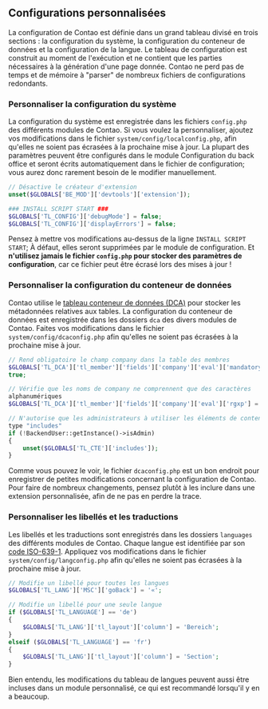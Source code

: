 ## Configurations personnalisées

La configuration de Contao est définie dans un grand tableau divisé en trois 
sections : la configuration du système, la configuration du conteneur de données 
et la configuration de la langue. Le tableau de configuration est construit au 
moment de l'exécution et ne contient que les parties nécessaires à la génération 
d'une page donnée. Contao ne perd pas de temps et de mémoire à "parser" de 
nombreux fichiers de configurations redondants. 


### Personnaliser la configuration du système

La configuration du système est enregistrée dans les fichiers `config.php` des 
différents modules de Contao. Si vous voulez la personnaliser, ajoutez vos 
modifications dans le fichier `system/config/localconfig.php`, afin qu'elles ne 
soient pas écrasées à la prochaine mise à jour. La plupart des paramètres 
peuvent être configurés dans le module Configuration du back office et seront 
écrits automatiquement dans le fichier de configuration; vous aurez donc 
rarement besoin de le modifier manuellement. 


```php
// Désactive le créateur d'extension
unset($GLOBALS['BE_MOD']['devtools']['extension']);

### INSTALL SCRIPT START ###
$GLOBALS['TL_CONFIG']['debugMode'] = false;
$GLOBALS['TL_CONFIG']['displayErrors'] = false;
```

Pensez à mettre vos modifications au-dessus de la ligne `INSTALL SCRIPT START`; 
À défaut, elles seront supprimées par le module de configuration. Et 
**n'utilisez jamais le fichier `config.php` pour stocker des paramètres de 
configuration**, car ce fichier peut être écrasé lors des mises à jour ! 


### Personnaliser la configuration du conteneur de données

Contao utilise le [tableau conteneur de données (DCA)][1] pour stocker les 
métadonnées relatives aux tables. La configuration du conteneur de données 
est enregistrée dans les dossiers `dca` des divers modules de Contao. Faites vos 
modifications dans le fichier `system/config/dcaconfig.php` afin qu'elles ne 
soient pas écrasées à la prochaine mise à jour. 

```php
// Rend obligatoire le champ company dans la table des membres
$GLOBALS['TL_DCA']['tl_member']['fields']['company']['eval']['mandatory'] =
true;

// Vérifie que les noms de company ne comprennent que des caractères 
alphanumériques
$GLOBALS['TL_DCA']['tl_member']['fields']['company']['eval']['rgxp'] = 'alnum';

// N'autorise que les administrateurs à utiliser les éléments de contenu de 
type "includes"
if (!BackendUser::getInstance()->isAdmin)
{
    unset($GLOBALS['TL_CTE']['includes']);
}
```

Comme vous pouvez le voir, le fichier `dcaconfig.php` est un bon endroit pour 
enregistrer de petites modifications concernant la configuration de Contao. Pour 
faire de nombreux changements, pensez plutôt à les inclure dans une extension 
personnalisée, afin de ne pas en perdre la trace.


### Personnaliser les libellés et les traductions

Les libellés et les traductions sont enregistrés dans les dossiers `languages` 
des différents modules de Contao. Chaque langue est identifiée par son [code 
ISO-639-1][2]. Appliquez vos modifications dans le fichier 
`system/config/langconfig.php` afin qu'elles ne soient pas écrasées à la 
prochaine mise à jour. 

```php
// Modifie un libellé pour toutes les langues
$GLOBALS['TL_LANG']['MSC']['goBack'] = '«';

// Modifie un libellé pour une seule langue
if ($GLOBALS['TL_LANGUAGE'] == 'de')
{
    $GLOBALS['TL_LANG']['tl_layout']['column'] = 'Bereich';
}
elseif ($GLOBALS['TL_LANGUAGE'] == 'fr')
{
    $GLOBALS['TL_LANG']['tl_layout']['column'] = 'Section';
}
```

Bien entendu, les modifications du tableau de langues peuvent aussi être 
incluses dans un module personnalisé, ce qui est recommandé lorsqu'il y en 
a beaucoup. 


[1]: 06-tableaux-conteneurs-de-donnees/README.md
[2]: http://fr.wikipedia.org/wiki/Liste_des_codes_ISO_639-1